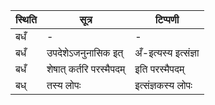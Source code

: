| स्थिति | सूत्र | टिप्पणी |
| ----- | ------- | ------ |
| बधँ | - | - |
| बधँ | उपदेशेऽजनुनासिक इत् | अँ-इत्यस्य इत्संज्ञा |
| बधँ | शेषात् कर्तरि परस्मैपदम् | इति परस्मैपदम् |
| बध् | तस्य लोपः | इत्संज्ञकस्य लोपः |
